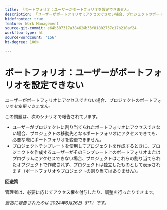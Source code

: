 ```yaml
---
title: 「ポートフォリオ：ユーザーがポートフォリオを設定できません」
description: 「ユーザーがポートフォリオにアクセスできない場合、プロジェクトのポートフォリオを変更できません。」
hidefromtoc: true
feature: Work Management
source-git-commit: e64b507317a384626b33f81802737c17b210af24
workflow-type: ht
source-wordcount: '156'
ht-degree: 100%

---
```



# ポートフォリオ：ユーザーがポートフォリオを設定できない

ユーザーがポートフォリオにアクセスできない場合、プロジェクトのポートフォリオを変更できません。

この問題は、次のシナリオで報告されています。

* ユーザーがプロジェクトに割り当てられたポートフォリオにアクセスできない場合、プロジェクトの移動先となるポートフォリオにアクセスできても、必要な際にポートフォリオを変更できません。
* プロジェクトテンプレートを使用してプロジェクトを作成するときに、プロジェクトを作成するユーザーがそのテンプレート上のポートフォリオまたはプログラムにアクセスできない場合、プロジェクトはこれらの割り当てられたオブジェクトで作成されず、プロジェクトは独立したものとして表示されます（ポートフォリオやプロジェクトの割り当てはありません）。

**回避策**

管理者は、必要に応じてアクセス権を付与したり、調整を行ったりできます。

_最初に報告されたのは 2024年6月26日（PT）です。_
